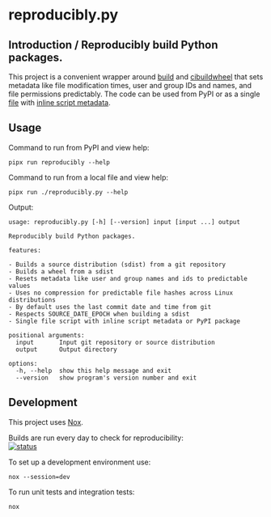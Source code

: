 # reproducibly.py

## Introduction / Reproducibly build Python packages.

This project is a convenient wrapper around [build] and [cibuildwheel] that sets
metadata like file modification times, user and group IDs and names, and file
permissions predictably. The code can be used from PyPI or as a single [file]
with [inline script metadata].

## Usage

Command to run from PyPI and view help:

    pipx run reproducibly --help

Command to run from a local file and view help:

    pipx run ./reproducibly.py --help

Output:

<!--[[[cog
from subprocess import run

import cog

RESULT = run((".venv/bin/python", "./reproducibly.py", "--help"), text=True, check=True, capture_output=True)
cog.out("\n```\n" + RESULT.stdout + "```\n\n")
]]]-->

```
usage: reproducibly.py [-h] [--version] input [input ...] output

Reproducibly build Python packages.

features:

- Builds a source distribution (sdist) from a git repository
- Builds a wheel from a sdist
- Resets metadata like user and group names and ids to predictable values
- Uses no compression for predictable file hashes across Linux distributions
- By default uses the last commit date and time from git
- Respects SOURCE_DATE_EPOCH when building a sdist
- Single file script with inline script metadata or PyPI package

positional arguments:
  input       Input git repository or source distribution
  output      Output directory

options:
  -h, --help  show this help message and exit
  --version   show program's version number and exit
```

<!--[[[end]]]-->

## Development

This project uses [Nox](https://nox.thea.codes/en/stable/).

Builds are run every day to check for reproducibility: <br />
[![status](https://github.com/maxwell-k/reproducibly/actions/workflows/nox.yaml/badge.svg?event=schedule)](https://github.com/maxwell-k/reproducibly/actions?query=event:schedule)

To set up a development environment use:

    nox --session=dev

To run unit tests and integration tests:

    nox

[build]: https://pypi.org/project/build/
[cibuildwheel]: https://pypi.org/project/cibuildwheel/
[file]: https://github.com/maxwell-k/reproducibly/blob/main/reproducibly.py
[inline script metadata]: https://packaging.python.org/en/latest/specifications/inline-script-metadata/

<!--
README.md
Copyright 2023 Keith Maxwell
SPDX-License-Identifier: CC-BY-SA-4.0

vim: set filetype=markdown.dprint.cog.htmlCommentNoSpell :
-->
